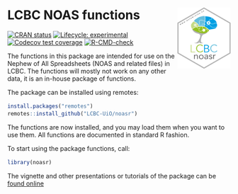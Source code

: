 
<!-- README.md is generated from README.Rmd. Please edit that file -->

# LCBC NOAS functions <img src="man/figures/hex.png" align="right" alt="" width="120" />

<!-- badges: start -->

[![CRAN
status](https://www.r-pkg.org/badges/version/noasr)](https://CRAN.R-project.org/package=noasr)
[![Lifecycle:
experimental](https://img.shields.io/badge/lifecycle-experimental-orange.svg)](https://www.tidyverse.org/lifecycle/#experimental)
[![Codecov test
coverage](https://codecov.io/gh/LCBC-UiO/noasr/branch/main/graph/badge.svg)](https://codecov.io/gh/LCBC-UiO/noasr?branch=main)
[![R-CMD-check](https://github.com/LCBC-UiO/noasr/workflows/R-CMD-check/badge.svg)](https://github.com/LCBC-UiO/noasr/actions)
<!-- badges: end -->

The functions in this package are intended for use on the Nephew of All
Spreadsheets (NOAS and related files) in LCBC. The functions will mostly
not work on any other data, it is an in-house package of functions.

The package can be installed using remotes:

``` r
install.packages("remotes")
remotes::install_github("LCBC-UiO/noasr")
```

The functions are now installed, and you may load them when you want to
use them. All functions are documented in standard R fashion.

To start using the package functions, call:

``` r
library(noasr)
```

The vignette and other presentations or tutorials of the package can be
[found online](https://lcbc-uio.github.io/noasr/)
